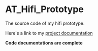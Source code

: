 # AT_Hifi_Prototype
The source code of my hifi prototype.

Here's a link to my [project documentation](https://docs.google.com/document/d/1qus3GZbAonhU9J95dn-RqOhQy3cJybOiYbbgT7hA3tw/edit#)

**Code documentations are complete**
